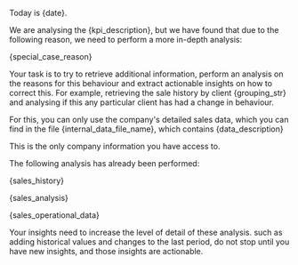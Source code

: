 Today is {date}.

We are analysing the {kpi_description}, but we have found that due to the following reason, we need to perform a more in-depth analysis:

{special_case_reason}

Your task is to try to retrieve additional information, perform an analysis on the reasons for this behaviour and extract actionable insights on how to correct this. For example, retrieving the sale history by client {grouping_str} and analysing if this any particular client has had a change in behaviour.

For this, you can only use the company's detailed sales data, which you can find in the file {internal_data_file_name}, which contains {data_description}

This is the only company information you have access to.

The following analysis has already been performed:

{sales_history}

{sales_analysis}

{sales_operational_data}

Your insights need to increase the level of detail of these analysis. such as adding historical values and changes to the last period, do not stop until you have new insights, and those insights are actionable.
